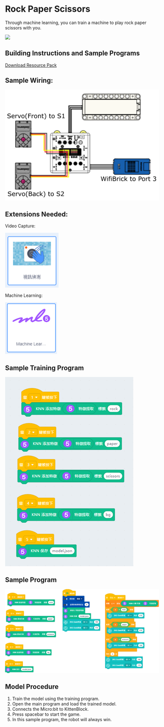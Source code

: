 # Rock Paper Scissors

Through machine learning, you can train a machine to play rock paper scissors with you.

![](./images/ex9.png)

## Building Instructions and Sample Programs

[Download Resource Pack](http://bit.ly/AIOTKit_SH_ResourcsePack)

## Sample Wiring:

![](./images/game_wire.png)

## Extensions Needed:

Video Capture:

![](./images/video.png)

Machine Learning:

![](./images/ml.png)

## Sample Training Program

![](./images/game_train_code_1.87.png)

## Sample Program

![](./images/game_code_1.87.png)

## Model Procedure

1. Train the model using the training program.
2. Open the main program and load the trained model.
3. Connects the Micro:bit to KittenBlock.
4. Press spacebar to start the game.
5. In this sample program, the robot will always win.